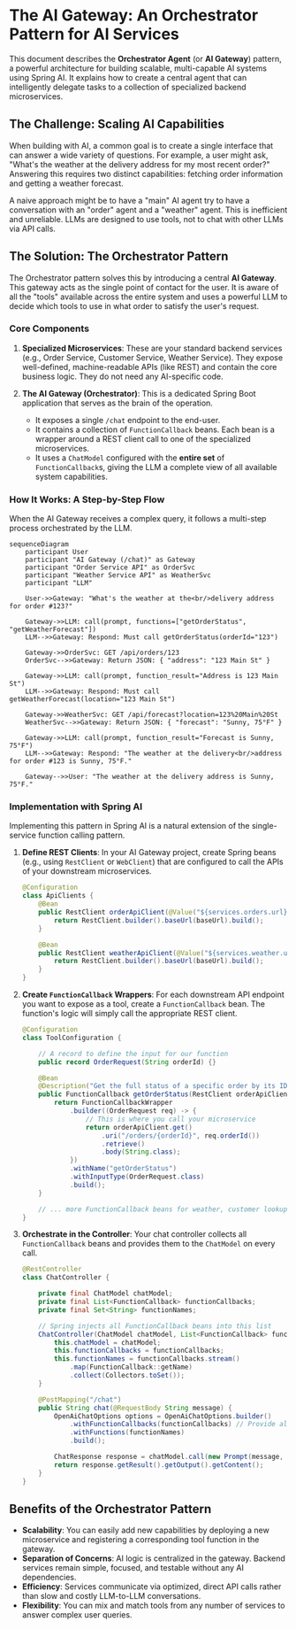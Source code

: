 # The AI Gateway: An Orchestrator Pattern for AI Services

This document describes the **Orchestrator Agent** (or **AI Gateway**) pattern, a powerful architecture for building scalable, multi-capable AI systems using Spring AI. It explains how to create a central agent that can intelligently delegate tasks to a collection of specialized backend microservices.

## The Challenge: Scaling AI Capabilities

When building with AI, a common goal is to create a single interface that can answer a wide variety of questions. For example, a user might ask, "What's the weather at the delivery address for my most recent order?" Answering this requires two distinct capabilities: fetching order information and getting a weather forecast.

A naive approach might be to have a "main" AI agent try to have a conversation with an "order" agent and a "weather" agent. This is inefficient and unreliable. LLMs are designed to use tools, not to chat with other LLMs via API calls.

## The Solution: The Orchestrator Pattern

The Orchestrator pattern solves this by introducing a central **AI Gateway**. This gateway acts as the single point of contact for the user. It is aware of all the "tools" available across the entire system and uses a powerful LLM to decide which tools to use in what order to satisfy the user's request.

### Core Components

1.  **Specialized Microservices**: These are your standard backend services (e.g., Order Service, Customer Service, Weather Service). They expose well-defined, machine-readable APIs (like REST) and contain the core business logic. They do not need any AI-specific code.

2.  **The AI Gateway (Orchestrator)**: This is a dedicated Spring Boot application that serves as the brain of the operation.
    *   It exposes a single `/chat` endpoint to the end-user.
    *   It contains a collection of `FunctionCallback` beans. Each bean is a wrapper around a REST client call to one of the specialized microservices.
    *   It uses a `ChatModel` configured with the **entire set** of `FunctionCallback`s, giving the LLM a complete view of all available system capabilities.

### How It Works: A Step-by-Step Flow

When the AI Gateway receives a complex query, it follows a multi-step process orchestrated by the LLM.

```mermaid
sequenceDiagram
    participant User
    participant "AI Gateway (/chat)" as Gateway
    participant "Order Service API" as OrderSvc
    participant "Weather Service API" as WeatherSvc
    participant "LLM"

    User->>Gateway: "What's the weather at the<br/>delivery address for order #123?"

    Gateway->>LLM: call(prompt, functions=["getOrderStatus", "getWeatherForecast"])
    LLM-->>Gateway: Respond: Must call getOrderStatus(orderId="123")

    Gateway->>OrderSvc: GET /api/orders/123
    OrderSvc-->>Gateway: Return JSON: { "address": "123 Main St" }

    Gateway->>LLM: call(prompt, function_result="Address is 123 Main St")
    LLM-->>Gateway: Respond: Must call getWeatherForecast(location="123 Main St")

    Gateway->>WeatherSvc: GET /api/forecast?location=123%20Main%20St
    WeatherSvc-->>Gateway: Return JSON: { "forecast": "Sunny, 75°F" }

    Gateway->>LLM: call(prompt, function_result="Forecast is Sunny, 75°F")
    LLM-->>Gateway: Respond: "The weather at the delivery<br/>address for order #123 is Sunny, 75°F."

    Gateway-->>User: "The weather at the delivery address is Sunny, 75°F."
```

### Implementation with Spring AI

Implementing this pattern in Spring AI is a natural extension of the single-service function calling pattern.

1.  **Define REST Clients**: In your AI Gateway project, create Spring beans (e.g., using `RestClient` or `WebClient`) that are configured to call the APIs of your downstream microservices.

    ```java
    @Configuration
    class ApiClients {
        @Bean
        public RestClient orderApiClient(@Value("${services.orders.url}") String baseUrl) {
            return RestClient.builder().baseUrl(baseUrl).build();
        }

        @Bean
        public RestClient weatherApiClient(@Value("${services.weather.url}") String baseUrl) {
            return RestClient.builder().baseUrl(baseUrl).build();
        }
    }
    ```

2.  **Create `FunctionCallback` Wrappers**: For each downstream API endpoint you want to expose as a tool, create a `FunctionCallback` bean. The function's logic will simply call the appropriate REST client.

    ```java
    @Configuration
    class ToolConfiguration {

        // A record to define the input for our function
        public record OrderRequest(String orderId) {}

        @Bean
        @Description("Get the full status of a specific order by its ID")
        public FunctionCallback getOrderStatus(RestClient orderApiClient) {
            return FunctionCallbackWrapper
                .builder((OrderRequest req) -> {
                    // This is where you call your microservice
                    return orderApiClient.get()
                        .uri("/orders/{orderId}", req.orderId())
                        .retrieve()
                        .body(String.class);
                })
                .withName("getOrderStatus")
                .withInputType(OrderRequest.class)
                .build();
        }

        // ... more FunctionCallback beans for weather, customer lookups, etc.
    }
    ```

3.  **Orchestrate in the Controller**: Your chat controller collects all `FunctionCallback` beans and provides them to the `ChatModel` on every call.

    ```java
    @RestController
    class ChatController {

        private final ChatModel chatModel;
        private final List<FunctionCallback> functionCallbacks;
        private final Set<String> functionNames;

        // Spring injects all FunctionCallback beans into this list
        ChatController(ChatModel chatModel, List<FunctionCallback> functionCallbacks) {
            this.chatModel = chatModel;
            this.functionCallbacks = functionCallbacks;
            this.functionNames = functionCallbacks.stream()
                .map(FunctionCallback::getName)
                .collect(Collectors.toSet());
        }

        @PostMapping("/chat")
        public String chat(@RequestBody String message) {
            OpenAiChatOptions options = OpenAiChatOptions.builder()
                .withFunctionCallbacks(functionCallbacks) // Provide all tools
                .withFunctions(functionNames)
                .build();

            ChatResponse response = chatModel.call(new Prompt(message, options));
            return response.getResult().getOutput().getContent();
        }
    }
    ```

## Benefits of the Orchestrator Pattern

-   **Scalability**: You can easily add new capabilities by deploying a new microservice and registering a corresponding tool function in the gateway.
-   **Separation of Concerns**: AI logic is centralized in the gateway. Backend services remain simple, focused, and testable without any AI dependencies.
-   **Efficiency**: Services communicate via optimized, direct API calls rather than slow and costly LLM-to-LLM conversations.
-   **Flexibility**: You can mix and match tools from any number of services to answer complex user queries. 